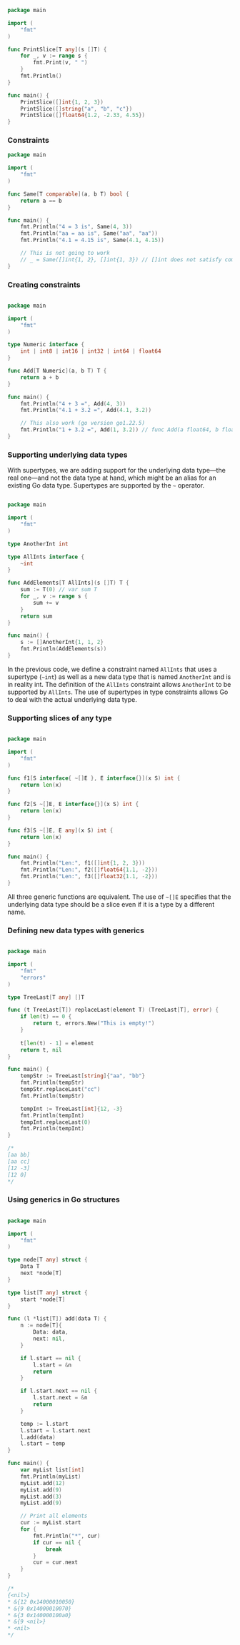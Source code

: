 ```go
package main

import (
	"fmt"
)

func PrintSlice[T any](s []T) {
	for _, v := range s {
		fmt.Print(v, " ")
	}
	fmt.Println()
}

func main() {
	PrintSlice([]int{1, 2, 3})
	PrintSlice([]string{"a", "b", "c"})
	PrintSlice([]float64{1.2, -2.33, 4.55})
}
```

### Constraints

```go
package main

import (
	"fmt"
)

func Same[T comparable](a, b T) bool {
    return a == b
}

func main() {
	fmt.Println("4 = 3 is", Same(4, 3))
	fmt.Println("aa = aa is", Same("aa", "aa"))
	fmt.Println("4.1 = 4.15 is", Same(4.1, 4.15))

	// This is not going to work
	// _ = Same([]int{1, 2}, []int{1, 3}) // []int does not satisfy comparable
}
```

### Creating constraints

```go

package main

import (
	"fmt"
)

type Numeric interface {
	int | int8 | int16 | int32 | int64 | float64
}

func Add[T Numeric](a, b T) T {
	return a + b
}

func main() {
	fmt.Println("4 + 3 =", Add(4, 3))
	fmt.Println("4.1 + 3.2 =", Add(4.1, 3.2))

	// This also work (go version go1.22.5)
	fmt.Println("1 + 3.2 =", Add(1, 3.2)) // func Add(a float64, b float64) float64
}
```

### Supporting underlying data types

With supertypes, we are adding support for the underlying data type—the real one—and not the data type at hand, which might be an alias for an existing Go data type. Supertypes are supported by the `~` operator.

```go

package main

import (
	"fmt"
)

type AnotherInt int

type AllInts interface {
	~int
}

func AddElements[T AllInts](s []T) T {
	sum := T(0) // var sum T
	for _, v := range s {
		sum += v
	}
	return sum
}

func main() {
	s := []AnotherInt{1, 1, 2}
	fmt.Println(AddElements(s))
}
```

In the previous code, we define a constraint named `AllInts` that uses a supertype (`~int`) as well as a new data type that is named `AnotherInt` and is in reality int. The definition of the `AllInts` constraint allows `AnotherInt` to be supported by `AllInts`. The use of supertypes in type constraints allows Go to deal with the actual underlying data type.

### Supporting slices of any type

```go

package main

import (
	"fmt"
)

func f1[S interface{ ~[]E }, E interface{}](x S) int {
	return len(x)
}

func f2[S ~[]E, E interface{}](x S) int {
	return len(x)
}

func f3[S ~[]E, E any](x S) int {
	return len(x)
}

func main() {
	fmt.Println("Len:", f1([]int{1, 2, 3}))
	fmt.Println("Len:", f2([]float64{1.1, -2}))
	fmt.Println("Len:", f3([]float32{1.1, -2}))
}
```

All three generic functions are equivalent. The use of `~[]E` specifies that the underlying data type should be a slice even if it is a type by a different name.

### Defining new data types with generics

```go

package main

import (
	"fmt"
	"errors"
)

type TreeLast[T any] []T

func (t TreeLast[T]) replaceLast(element T) (TreeLast[T], error) {
	if len(t) == 0 {
		return t, errors.New("This is empty!")
	}
	
	t[len(t) - 1] = element
	return t, nil
}

func main() {
	tempStr := TreeLast[string]{"aa", "bb"}
	fmt.Println(tempStr)
	tempStr.replaceLast("cc")
	fmt.Println(tempStr)

	tempInt := TreeLast[int]{12, -3}
	fmt.Println(tempInt)
	tempInt.replaceLast(0)
	fmt.Println(tempInt)
}

/*
[aa bb]
[aa cc]
[12 -3]
[12 0]
*/

```

### Using generics in Go structures

```go

package main

import (
	"fmt"
)

type node[T any] struct {
	Data T
	next *node[T]
}

type list[T any] struct {
	start *node[T]
}

func (l *list[T]) add(data T) {
	n := node[T]{
		Data: data,
		next: nil,
	}

	if l.start == nil {
		l.start = &n
		return
	}

	if l.start.next == nil {
		l.start.next = &n
		return
	}

	temp := l.start
	l.start = l.start.next
	l.add(data)
	l.start = temp
}

func main() {
	var myList list[int]
	fmt.Println(myList)
	myList.add(12)
	myList.add(9)
	myList.add(3)
	myList.add(9)

	// Print all elements
	cur := myList.start
	for {
		fmt.Println("*", cur)
		if cur == nil {
			break
		}
		cur = cur.next
	}
}

/*
{<nil>}
* &{12 0x14000010050}
* &{9 0x14000010070}
* &{3 0x140000100a0}
* &{9 <nil>}
* <nil>
*/
```



